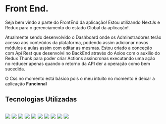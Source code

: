 # Front End.

Seja bem vindo a parte do FrontEnd da aplicação!
Estou utilizando NextJs e Redux para o gerenciamento do estado Global da aplicação!.

Atualmente sendo desenvolvido o Dashboard onde os Adminstradores terão acesso aos conteúdos da plataforma, podendo assim adicionar novos módulos e aulas assim com editar as mesmas.
Estou criado a conceção com Api Rest que desenvolvi no BackEnd através do Axios com o auxilio do Redux Thunk para poder criar Actions assincronas executando uma ação no reducer apenas quando o retorno da API der a operação como bem sucedida.

O Css no momento está básico pois o meu intuito no momento é deixar a aplicação <strong>Funcional<strong>

<div>
<h2>Tecnologias Utilizadas<h2>
<img src="https://img.shields.io/badge/next.js-000000?style=for-the-badge&logo=nextdotjs&logoColor=white"/>
<img src="https://img.shields.io/badge/TypeScript-007ACC?style=for-the-badge&logo=typescript&logoColor=white"/>
<img src="https://img.shields.io/badge/React-20232A?style=for-the-badge&logo=react&logoColor=61DAFB"/>
<img src="https://img.shields.io/badge/Docker-2CA5E0?style=for-the-badge&logo=docker&logoColor=white"/>
<img src="https://img.shields.io/badge/javascript%20-%23323330.svg?&style=for-the-badge&logo=javascript&logoColor=%23F7DF1E"/>
<img src="https://img.shields.io/badge/Redux-593D88?style=for-the-badge&logo=redux&logoColor=white"/>
<img src="https://img.shields.io/badge/Sass-CC6699?style=for-the-badge&logo=sass&logoColor=white"/>
<img src="https://img.shields.io/badge/html5%20-%23E34F26.svg?&style=for-the-badge&logo=html5&logoColor=white"/>
<img src="https://img.shields.io/badge/css3%20-%231572B6.svg?&style=for-the-badge&logo=css3&logoColor=white"/>
<img src="https://img.shields.io/badge/git%20-%23F05033.svg?&style=for-the-badge&logo=git&logoColor=white"/> 
</div>

